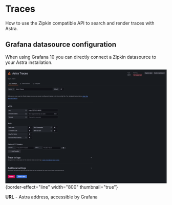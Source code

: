 # Traces

How to use the Zipkin compatible API to search and render traces with Astra.

## Grafana datasource configuration
When using Grafana 10 you can directly connect a Zipkin datasource to your Astra installation.

![Grafana datasource configuration example](../assets/images/traces-datasource-config.png){border-effect="line" width="800" thumbnail="true"}

<deflist type="medium">
<def title="Required fields">

**URL** - Astra address, accessible by Grafana
</def>
</deflist>

<seealso>
       <category ref="related">
            <a href="API-zipkin.md" />
        </category>
</seealso>

